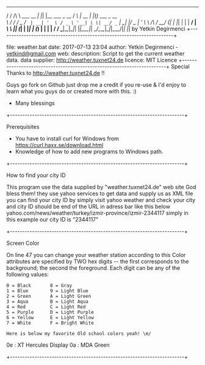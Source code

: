 
 __    __           _   _                 __ _        _   _             
/ / /\ \ \___  __ _| |_| |__   ___ _ __  / _\ |_ __ _| |_(_) ___  _ __  
\ \/  \/ / _ \/ _` | __| '_ \ / _ \ '__| \ \| __/ _` | __| |/ _ \| '_ \ 
 \  /\  /  __/ (_| | |_| | | |  __/ |    _\ \ || (_| | |_| | (_) | | | |
  \/  \/ \___|\__,_|\__|_| |_|\___|_|    \__/\__\__,_|\__|_|\___/|_| |_|
						by Yetkin Degirmenci
+-----------------------------------------------------------------------+
 
 file: weather.bat
 date: 2017-07-13 23:04
 author: Yetkin Degirmenci - <yetkind@gmail.com> 
 web:
 description: Script to get the current weather data.
 data supplier: http://weather.tuxnet24.de
 licence: MIT Licence
+-----------------------------------------------------------------------+ 
 Special Thanks to http://weather.tuxnet24.de !!
 
 Guys go fork on Github just drop me a credit if you re-use & I'd enjoy
 to learn what you guys do or created more with this. :)
 - Many blessings
			
+-----------------------------------------------------------------------+

 Prerequisites

 - You have to install curl for Windows from https://curl.haxx.se/download.html
 - Knowledge of how to add new programs to Windows path.

+-----------------------------------------------------------------------+

 How to find your city ID

  This program use the data supplied by "weather.tuxnet24.de" web site God bless them!
  they use yahoo services to get data and supply us as XML file 
  you can find your city ID by simply visit yahoo weather and check your city
  and city ID should be end of the URL in adress bar like this below
  yahoo.com/news/weather/turkey/izmir-province/izmir-2344117
  simply in this example our city ID is "2344117"

+-----------------------------------------------------------------------+

 Screen Color

 On line 47 you can change your weather station according to this
 Color attributes are specified by TWO hex digits -- the first
 corresponds to the background; the second the foreground.  Each digit
 can be any of the following values:

    0 = Black       8 = Gray
    1 = Blue        9 = Light Blue
    2 = Green       A = Light Green
    3 = Aqua        B = Light Aqua
    4 = Red         C = Light Red
    5 = Purple      D = Light Purple
    6 = Yellow      E = Light Yellow
    7 = White       F = Bright White

	Here is below my favorite Old school colors yeah! \m/
  0e : XT Hercules Display
  0a : MDA Green

+-----------------------------------------------------------------------+
